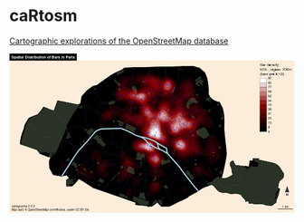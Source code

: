 # caRtosm
[Cartographic explorations of the OpenStreetMap database]([https://rcarto.github.io/caRtosm/index.html])


![](img/bars.png)
